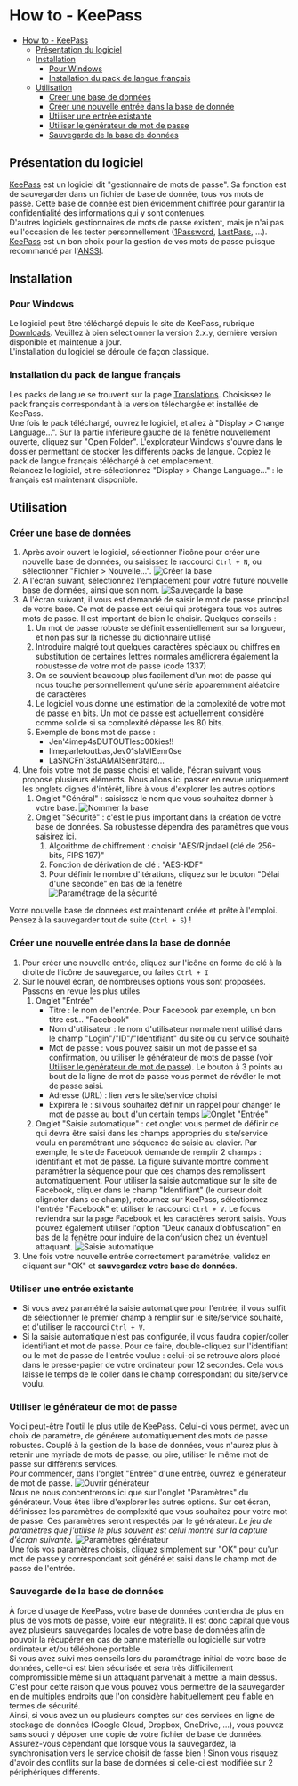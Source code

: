 # How to - KeePass

- [How to - KeePass](#how-to---keepass)
  - [Présentation du logiciel](#présentation-du-logiciel)
  - [Installation](#installation)
    - [Pour Windows](#pour-windows)
    - [Installation du pack de langue français](#installation-du-pack-de-langue-français)
  - [Utilisation](#utilisation)
    - [Créer une base de données](#créer-une-base-de-données)
    - [Créer une nouvelle entrée dans la base de donnée](#créer-une-nouvelle-entrée-dans-la-base-de-donnée)
    - [Utiliser une entrée existante](#utiliser-une-entrée-existante)
    - [Utiliser le générateur de mot de passe](#utiliser-le-générateur-de-mot-de-passe)
    - [Sauvegarde de la base de données](#sauvegarde-de-la-base-de-données)

## Présentation du logiciel

[KeePass][website] est un logiciel dit "gestionnaire de mots de passe". Sa fonction est de sauvegarder dans un fichier de base de donnée, tous vos mots de passe. Cette base de donnée est bien évidemment chiffrée pour garantir la confidentialité des informations qui y sont contenues.  
D'autres logiciels gestionnaires de mots de passe existent, mais je n'ai pas eu l'occasion de les tester personnellement ([1Password][1password], [LastPass][lastpass], ...). [KeePass][website] est un bon choix pour la gestion de vos mots de passe puisque recommandé par l'[ANSSI][anssi].

## Installation

### Pour Windows

Le logiciel peut être téléchargé depuis le site de KeePass, rubrique [Downloads](https://keepass.info/download.html). Veuillez à bien sélectionner la version 2.x.y, dernière version disponible et maintenue à jour.  
L'installation du logiciel se déroule de façon classique.

### Installation du pack de langue français

Les packs de langue se trouvent sur la page [Translations](https://keepass.info/translations.html). Choisissez le pack français correspondant à la version téléchargée et installée de KeePass.  
Une fois le pack téléchargé, ouvrez le logiciel, et allez à "Display > Change Language...". Sur la partie inférieure gauche de la fenêtre nouvellement ouverte, cliquez sur "Open Folder". L'explorateur Windows s'ouvre dans le dossier permettant de stocker les différents packs de langue. Copiez le pack de langue français téléchargé à cet emplacement.  
Relancez le logiciel, et re-sélectionnez "Display > Change Language..." : le français est maintenant disponible.

## Utilisation

### Créer une base de données

1. Après avoir ouvert le logiciel, sélectionner l'icône pour créer une nouvelle base de données, ou saisissez le raccourci `Ctrl + N`, ou sélectionner "Fichier > Nouvelle...". ![Créer la base](1_creer_base.png)
1. A l'écran suivant, sélectionnez l'emplacement pour votre future nouvelle base de données, ainsi que son nom. ![Sauvegarde la base](2_save_base.png)
1. A l'écran suivant, il vous est demandé de saisir le mot de passe principal de votre base. Ce mot de passe est celui qui protégera tous vos autres mots de passe. Il est important de bien le choisir. Quelques conseils :
   1. Un mot de passe robuste se définit essentiellement sur sa longueur, et non pas sur la richesse du dictionnaire utilisé
   1. Introduire malgré tout quelques caractères spéciaux ou chiffres en substitution de certaines lettres normales améliorera également la robustesse de votre mot de passe (code 1337)
   1. On se souvient beaucoup plus facilement d'un mot de passe qui nous touche personnellement qu'une série apparemment aléatoire de caractères
   1. Le logiciel vous donne une estimation de la complexité de votre mot de passe en bits. Un mot de passe est actuellement considéré comme solide si sa complexité dépasse les 80 bits.
   1. Exemple de bons mot de passe :
      * Jen'4imep4sDUTOUTlesc00kies!!
      * Ilmeparletoutbas,Jev01slaVIEenr0se
      * LaSNCFn'3stJAMAISenr3tard...
1. Une fois votre mot de passe choisi et validé, l'écran suivant vous propose plusieurs éléments. Nous allons ici passer en revue uniquement les onglets dignes d'intérêt, libre à vous d'explorer les autres options
   1. Onglet "Général" : saisissez le nom que vous souhaitez donner à votre base. ![Nommer la base](3_onglet_gnrl.png)
   1. Onglet "Sécurité" : c'est le plus important dans la création de votre base de données. Sa robustesse dépendra des paramètres que vous saisirez ici.
      1. Algorithme de chiffrement : choisir "AES/Rijndael (clé de 256-bits, FIPS 197)"
      1. Fonction de dérivation de clé : "AES-KDF"
      1. Pour définir le nombre d'itérations, cliquez sur le bouton "Délai d'une seconde" en bas de la fenêtre ![Paramétrage de la sécurité](4_onglet_securite.png)


Votre nouvelle base de données est maintenant créée et prête à l'emploi. Pensez à la sauvegarder tout de suite (`Ctrl + S`) !

### Créer une nouvelle entrée dans la base de donnée

1. Pour créer une nouvelle entrée, cliquez sur l'icône en forme de clé à la droite de l'icône de sauvegarde, ou faites `Ctrl + I`
1. Sur le nouvel écran, de nombreuses options vous sont proposées. Passons en revue les plus utiles
   1. Onglet "Entrée"
      * Titre : le nom de l'entrée. Pour Facebook par exemple, un bon titre est... "Facebook"
      * Nom d'utilisateur : le nom d'utilisateur normalement utilisé dans le champ "Login"/"ID"/"Identifiant" du site ou du service souhaité
      * Mot de passe : vous pouvez saisir un mot de passe et sa confirmation, ou utiliser le générateur de mots de passe (voir [Utiliser le générateur de mot de passe](#utiliser-le-g%c3%a9n%c3%a9rateur-de-mot-de-passe)). Le bouton à 3 points au bout de la ligne de mot de passe vous permet de révéler le mot de passe saisi.
      * Adresse (URL) : lien vers le site/service choisi
      * Expirera le : si vous souhaitez définir un rappel pour changer le mot de passe au bout d'un certain temps ![Onglet "Entrée"](5_nvl_entree_onglet_entree.png)
    1. Onglet "Saisie automatique" : cet onglet vous permet de définir ce qui devra être saisi dans les champs appropriés du site/service voulu en paramétrant une séquence de saisie au clavier. Par exemple, le site de Facebook demande de remplir 2 champs : identifiant et mot de passe. La figure suivante montre comment paramétrer la séquence pour que ces champs des remplissent automatiquement. Pour utiliser la saisie automatique sur le site de Facebook, cliquer dans le champ "Identifiant" (le curseur doit clignoter dans ce champ), retournez sur KeePass, sélectionnez l'entrée "Facebook" et utiliser le raccourci `Ctrl + V`. Le focus reviendra sur la page Facebook et les caractères seront saisis. Vous pouvez également utiliser l'option "Deux canaux d'obfuscation" en bas de la fenêtre pour induire de la confusion chez un éventuel attaquant. ![Saisie automatique](6_nvl_entree_saisie_auto.png)
1. Une fois votre nouvelle entrée correctement paramétrée, validez en cliquant sur "OK" et **sauvegardez votre base de données**.

### Utiliser une entrée existante

* Si vous avez paramétré la saisie automatique pour l'entrée, il vous suffit de sélectionner le premier champ à remplir sur le site/service souhaité, et d'utiliser le raccourci `Ctrl + V`.
* Si la saisie automatique n'est pas configurée, il vous faudra copier/coller identifiant et mot de passe. Pour ce faire, double-cliquez sur l'identifiant ou le mot de passe de l'entrée voulue : celui-ci se retrouve alors placé dans le presse-papier de votre ordinateur pour 12 secondes. Cela vous laisse le temps de le coller dans le champ correspondant du site/service voulu.

### Utiliser le générateur de mot de passe

Voici peut-être l'outil le plus utile de KeePass. Celui-ci vous permet, avec un choix de paramètre, de générere automatiquement des mots de passe robustes. Couplé à la gestion de la base de données, vous n'aurez plus à retenir une myriade de mots de passe, ou pire, utiliser le même mot de passe sur différents services.  
Pour commencer, dans l'onglet "Entrée" d'une entrée, ouvrez le générateur de mot de passe. ![Ouvrir générateur](7_ouvrir_generateur.png)  
Nous ne nous concentrerons ici que sur l'onglet "Paramètres" du générateur. Vous êtes libre d'explorer les autres options. Sur cet écran, définissez les paramètres de complexité que vous souhaitez pour votre mot de passe. Ces paramètres seront respectés par le générateur. _Le jeu de paramètres que j'utilise le plus souvent est celui montré sur la capture d'écran suivante._ ![Paramètres générateur](8_parametres_generateur.png)  
Une fois vos paramètres choisis, cliquez simplement sur "OK" pour qu'un mot de passe y correspondant soit généré et saisi dans le champ mot de passe de l'entrée.

### Sauvegarde de la base de données

À force d'usage de KeePass, votre base de données contiendra de plus en plus de vos mots de passe, voire leur intégralité. Il est donc capital que vous ayez plusieurs sauvegardes locales de votre base de données afin de pouvoir la récupérer en cas de panne matérielle ou logicielle sur votre ordinateur et/ou téléphone portable.  
Si vous avez suivi mes conseils lors du paramétrage initial de votre base de données, celle-ci est bien sécurisée et sera très difficilement compromissible même si un attaquant parvenait à mettre la main dessus. C'est pour cette raison que vous pouvez vous permettre de la sauvegarder en de multiples endroits que l'on considère habituellement peu fiable en termes de sécurité.  
Ainsi, si vous avez un ou plusieurs comptes sur des services en ligne de stockage de données (Google Cloud, Dropbox, OneDrive, ...), vous pouvez sans souci y déposer une copie de votre fichier de base de données. Assurez-vous cependant que lorsque vous la sauvegardez, la synchronisation vers le service choisit de fasse bien ! Sinon vous risquez d'avoir des conflits sur la base de données si celle-ci est modifiée sur 2 périphériques différents.

[website]: https://keepass.info
[1password]: https://1password.com/
[lastpass]: https://www.lastpass.com/fr
[anssi]: https://www.ssi.gouv.fr/